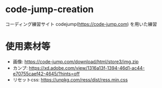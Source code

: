 # code-jump-creation
コーディング練習サイト codejump(https://code-jump.com) を用いた練習

# 使用素材等
* 画像: https://code-jump.com/download/html/store3/img.zip
* カンプ: https://xd.adobe.com/view/1316a13f-1394-46d1-ac44-e70755caef42-4645/?hints=off
* リセットcss: https://unpkg.com/ress/dist/ress.min.css
